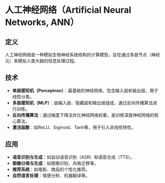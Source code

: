 # 人工神经网络（Artificial Neural Networks, ANN）

## 定义

人工神经网络是一种模拟生物神经系统结构的计算模型，旨在通过多层节点（神经元）来模拟人类大脑的信息处理过程。

## 技术

- **单层感知机（Perceptron）**：最基础的神经网络，包含输入层和输出层，用于线性分类。
- **多层感知机（MLP）**：由输入层、隐藏层和输出层组成，通过反向传播算法进行训练。
- **反向传播算法**：通过梯度下降法优化神经网络权重，是训练深度神经网络的核心算法。
- **激活函数**：如ReLU、Sigmoid、Tanh等，用于引入非线性特性。

## 应用

- **语音识别与生成**：如自动语音识别（ASR）和语音合成（TTS）。
- **图像分类与生成**：如图像识别、风格迁移等。
- **推荐系统**：如电影、商品的个性化推荐。
- **自然语言处理**：情感分析、机器翻译等。